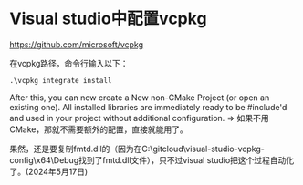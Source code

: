 # Visual studio中配置vcpkg

https://github.com/microsoft/vcpkg

在vcpkg路径，命令行输入以下：

`.\vcpkg integrate install`

After this, you can now create a New non-CMake Project (or open an existing one). All installed libraries are immediately ready to be #include'd and used in your project without additional configuration. => 如果不用CMake，那就不需要额外的配置，直接就能用了。

果然，还是要复制fmtd.dll的（因为在C:\gitcloud\visual-studio-vcpkg-config\x64\Debug找到了fmtd.dll文件），只不过visual studio把这个过程自动化了。(2024年5月17日)